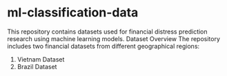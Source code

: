 # ml-classification-data
This repository contains datasets used for financial distress prediction research using machine learning models.
Dataset Overview
The repository includes two financial datasets from different geographical regions:
1. Vietnam Dataset
2. Brazil Dataset

